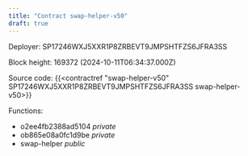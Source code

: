 ```yaml
---
title: "Contract swap-helper-v50"
draft: true
---
```

Deployer: SP17246WXJ5XXR1P8ZRBEVT9JMPSHTFZS6JFRA3SS


 



Block height: 169372 (2024-10-11T06:34:37.000Z)

Source code: {{<contractref "swap-helper-v50" SP17246WXJ5XXR1P8ZRBEVT9JMPSHTFZS6JFRA3SS swap-helper-v50>}}

Functions:

* o2ee4fb2388ad5104 _private_
* ob865e08a0fc1d9be _private_
* swap-helper _public_
